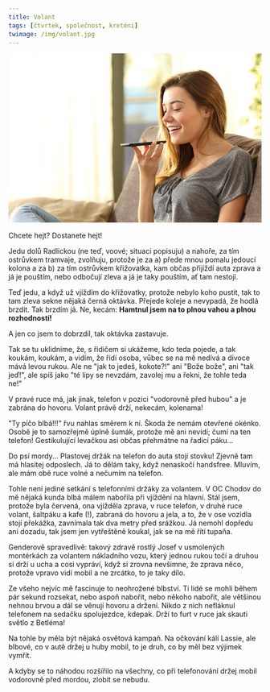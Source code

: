 ```yaml
---
title: Volant
tags: [čtvrtek, společnost, kreténi]
twimage: /img/volant.jpg
---
```


![cover](/img/volant.jpg)

Chcete hejt? Dostanete hejt!

Jedu dolů Radlickou (ne teď, voové; situaci popisuju) a nahoře, za tím ostrůvkem tramvaje, zvolňuju, protože je za a) přede mnou pomalu jedoucí kolona a za b) za tím ostrůvkem křižovatka, kam občas přijíždí auta zprava a já je pouštím, nebo odbočují zleva a já je taky pouštím, ať tam nestojí.

Teď jedu, a když už vjíždím do křižovatky, protože nebylo koho pustit, tak to tam zleva sekne nějaká černá oktávka. Přejede koleje a nevypadá, že hodlá brzdit. Tak brzdím já. Ne, kecám: **Hamtnul jsem na to plnou vahou a plnou rozhodností!**

A jen co jsem to dobrzdil, tak oktávka zastavuje.

Tak se tu uklidníme, že, s řidičem si ukážeme, kdo teda pojede, a tak koukám, koukám, a vidím, že řídí osoba, vůbec se na mě nedívá a divoce mává levou rukou. Ale ne "jak to jedeš, kokote?!" ani "Bože bože", ani "tak jeď!", ale spíš jako "té lípy se nevzdám, zavolej mu a řekni, že tohle teda ne!"

V pravé ruce má, jak jinak, telefon v pozici "vodorovně před hubou" a je zabrána do hovoru. Volant právě drží, nekecám, kolenama!

"Ty píčo blbá!!!" řvu nahlas směrem k ní. Škoda že nemám otevřené okénko. Osobě je to samozřejmě úplně šumák, protože mě ani nevidí; čumí na ten telefon! Gestikulující levačkou asi občas přehmátne na řadicí páku...

Do psí mordy... Plastovej držák na telefon do auta stojí stovku! Zjevně tam má hlasitej odposlech. Já to dělám taky, když nenaskočí handsfree. Mluvím, ale mám obě ruce volné a nečumím na telefon.

Tohle není jediné setkání s telefonními držáky za volantem. V OC Chodov do mě nějaká kunda blbá málem nabořila při vjíždění na hlavní. Stál jsem, protože byla červená, ona vjížděla zprava, v ruce telefon, v druhé ruce volant, šaltpáku a kafe (!), zabraná do hovoru a jela, a to, že v ose vozidla stojí překážka, zavnímala tak dva metry před srážkou. Já nemohl dopředu ani dozadu, tak jsem jen vytřeštěně koukal, jak se na mě řítí tupaňa.

Genderově spravedlivě: takový zdravě rostlý Josef v usmolených montérkách za volantem nákladního vozu, který jednou rukou točí a druhou si drží u ucha a cosi vypráví, když si zrovna nevšimne, že zprava něco, protože vpravo vidí mobil a ne zrcátko, to je taky dílo. 

Ze všeho nejvíc mě fascinuje to neohrožené blbství. Ti lidé se mohli během pár sekund rozsekat, nebo aspoň nabořit, nebo někoho nabořit, ale většinou nehnou brvou a dál se věnují hovoru a držení. Nikdo z nich nefláknul telefonem na sedačku spolujezdce, kdepak. Drží to furt v ruce jak skauti světlo z Betléma!

Na tohle by měla být nějaká osvětová kampaň. Na očkování kálí Lassie, ale blbové, co v autě držej u huby mobil, to je druh, co by měl bez výjimek vymřít.

A kdyby se to náhodou rozšířilo na všechny, co při telefonování držej mobil vodorovně před mordou, zlobit se nebudu.